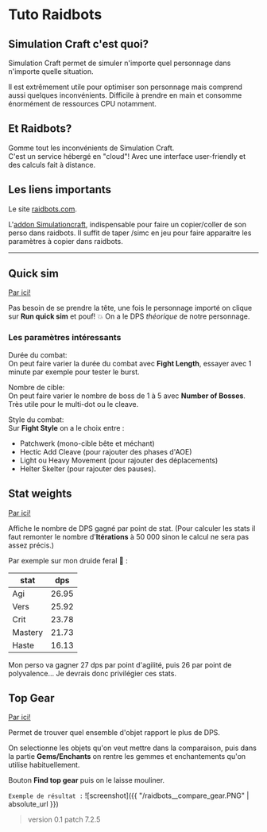 # Tuto Raidbots

## Simulation Craft c'est quoi?

Simulation Craft permet de simuler n'importe quel personnage dans n'importe quelle situation.

Il est extrêmement utile pour optimiser son personnage mais comprend aussi quelques inconvénients. Difficile à prendre en main et consomme énormément de ressources CPU notamment.


## Et Raidbots?

Gomme tout les inconvénients de Simulation Craft.
<br />
C'est un service hébergé en "cloud"! Avec une interface user-friendly et des calculs fait à distance.


## Les liens importants

Le site [raidbots.com](https://www.raidbots.com).

L'[addon Simulationcraft](https://www.curseforge.com/wow/addons/simulationcraft), indispensable pour faire un copier/coller de son perso dans raidbots. Il suffit de taper /simc en jeu pour faire apparaitre les paramètres à copier dans raidbots.

---

## Quick sim

[Par ici!](https://www.raidbots.com/simbot/quick)

Pas besoin de se prendre la tête, une fois le personnage importé on clique sur **Run quick sim** et pouf! :boom: On a le DPS *théorique* de notre personnage.

### Les paramètres intéressants

Durée du combat:
<br />
On peut faire varier la durée du combat avec **Fight Length**, essayer avec 1 minute par exemple pour tester le burst.

Nombre de cible:
<br />
On peut faire varier le nombre de boss de 1 à 5 avec **Number of Bosses**. Très utile pour le multi-dot ou le cleave.

Style du combat:
<br />
Sur **Fight Style** on a le choix entre :
- Patchwerk (mono-cible bête et méchant)
- Hectic Add Cleave (pour rajouter des phases d'AOE)
- Light ou Heavy Movement (pour rajouter des déplacements)
- Helter Skelter (pour rajouter des pauses).


## Stat weights

[Par ici!](https://www.raidbots.com/simbot/stats)

Affiche le nombre de DPS gagné par point de stat. (Pour calculer les stats il faut remonter le nombre d'**Itérations** à 50 000 sinon le calcul ne sera pas assez précis.)

Par exemple sur mon druide feral :tiger: :

| stat | dps |
|-------|--------|
| Agi | 26.95 |
| Vers | 25.92 |
| Crit | 23.78 |
| Mastery | 21.73 |
| Haste | 16.13 |

Mon perso va gagner 27 dps par point d'agilité, puis 26 par point de polyvalence... Je devrais donc privilégier ces stats.


## Top Gear

[Par ici!](https://www.raidbots.com/simbot/topgear)

Permet de trouver quel ensemble d'objet rapport le plus de DPS.

On selectionne les objets qu'on veut mettre dans la comparaison, puis dans la partie **Gems/Enchants** on rentre les gemmes et enchantements qu'on utilise habituellement.

Bouton **Find top gear** puis on le laisse mouliner.

`
Exemple de résultat :
`
![screenshot]({{ "/raidbots__compare_gear.PNG" | absolute_url }})


> version 0.1
> patch 7.2.5
